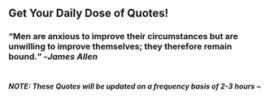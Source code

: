 ## Get Your Daily Dose of Quotes!
### <q>Men are anxious to improve their circumstances but are unwilling to improve themselves; they therefore remain bound.</q> -<em>James Allen</em> <br><br>
##### NOTE: These Quotes will be updated on a frequency basis of 2-3 hours ~
